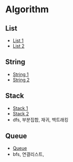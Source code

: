 # Algorithm

## List
- [List 1](List/01-List1.md)
- [List 2](List/02-List2.md)

## String
- [String 1](String/03-String1.md)
- [String 2](String/04-String2.md)

## Stack
- [Stack 1](Stack/05-Stack1.md)
- [Stack 2](Stack/06-Stack2.md)
- dfs, 부분집합, 재귀, 백트래킹

## Queue
- [Queue](Queue/07-Queue1.md)
- bfs, 연결리스트, 
